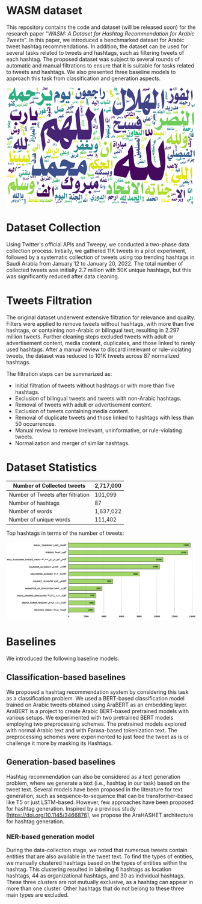 # WASM dataset

This repository contains the code and dataset (will be released soon) for the research paper "_WASM: A Dataset for Hashtag Recommendation for Arabic Tweets_". In this paper, we introduced a benchmarked dataset for Arabic tweet hashtag recommendations. In addition, the dataset can be used for several tasks related to tweets and hashtags, such as filtering tweets of each hashtag. The proposed dataset was subject to several rounds of automatic and manual filtrations to ensure that it is suitable for tasks related to tweets and hashtags. We also presented three baseline models to approach this task from classification and generation aspects.

![Word Cloud](figures/words_cloud.png)

# Dataset Collection

Using Twitter's official APIs and Tweepy, we conducted a two-phase data collection process. Initially, we gathered 11K tweets in a pilot experiment, followed by a systematic collection of tweets using top trending hashtags in Saudi Arabia from January 12 to January 20, 2022. The total number of collected tweets was initially 2.7 million with 50K unique hashtags, but this was significantly reduced after data cleaning.

# Tweets Filtration

The original dataset underwent extensive filtration for relevance and quality. Filters were applied to remove tweets without hashtags, with more than five hashtags, or containing non-Arabic or bilingual text, resulting in 2.297 million tweets. Further cleaning steps excluded tweets with adult or advertisement content, media content, duplicates, and those linked to rarely used hashtags. After a manual review to discard irrelevant or rule-violating tweets, the dataset was reduced to 101K tweets across 87 normalized hashtags.

The filtration steps can be summarized as:

- Initial filtration of tweets without hashtags or with more than five hashtags.
- Exclusion of bilingual tweets and tweets with non-Arabic hashtags.
- Removal of tweets with adult or advertisement content.
- Exclusion of tweets containing media content.
- Removal of duplicate tweets and those linked to hashtags with less than 50 occurrences.
- Manual review to remove irrelevant, uninformative, or rule-violating tweets.
- Normalization and merger of similar hashtags.

# Dataset Statistics

| Number of Collected tweets        | 2,717,000 |
| --------------------------------- | ------- |
| Number of Tweets after filtration | 101,099  |
| Number of hashtags                | 87      |
| Number of words                   | 1,637,022 |
| Number of unique words            | 111,402  |


Top hashtags in terms of the number of tweets:

![Top Hashtags according to the number of tweets](figures/top_hashtags.png)


# Baselines

We introduced the following baseline models:

## Classification-based baselines

We proposed a hashtag recommendation system by considering this task as a classification problem. We used a BERT-based classification model trained on Arabic tweets obtained using AraBERT as an embedding layer. AraBERT is a project to create Arabic BERT-based pretrained models with various setups. We experimented with two pretrained BERT models employing two preprocessing schemes. The pretrained models explored with normal Arabic text and with Farasa-based tokenization text. The preprocessing schemes were experimented to just feed the tweet as is or challenge it more by masking its Hashtags.


## Generation-based baselines

Hashtag recommendation can also be considered as a text generation problem, where we generate a text (i.e., hashtag in our task) based on the tweet text. Several models have been proposed in the literature for text generation, such as sequence-to-sequence that can be transformer-based like T5 or just LSTM-based. However, few approaches have been proposed for hashtag generation. Inspired by a previous study [https://doi.org/10.1145/3466876], we propose the AraHASHET architecture for hashtag generation.


### NER-based generation model

During the data-collection stage, we noted that numerous tweets contain entities that are also available in the tweet text. To find the types of entities, we manually clustered hashtags based on the types of entities within the hashtag. This clustering resulted in labeling 6 hashtags as location hashtags, 44 as
organizational hashtags, and 30 as individual hashtags. These three clusters are not mutually exclusive, as a hashtag can appear in more than one cluster. Other hashtags that do not belong to these three main types are excluded.
